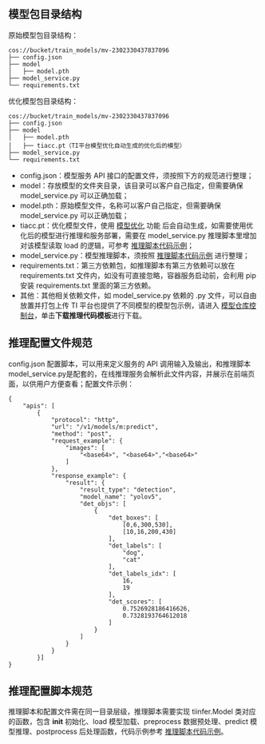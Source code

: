 
## 模型包目录结构

原始模型包目录结构：
```
cos://bucket/train_models/mv-2302330437837096
├── config.json
├── model
│   ├── model.pth
├── model_service.py
└── requirements.txt

```
优化模型包目录结构：

```
cos://bucket/train_models/mv-2302330437837096
├── config.json
├── model
│   ├── model.pth
│   ├── tiacc.pt（TI平台模型优化自动生成的优化后的模型）
├── model_service.py
└── requirements.txt
```

-	config.json：模型服务 API 接口的配置文件，须按照下方的规范进行整理；
-	model：存放模型的文件夹目录，该目录可以客户自己指定，但需要确保 model_service.py 可以正确加载；
-	model.pth：原始模型文件，名称可以客户自己指定，但需要确保 model_service.py 可以正确加载；
-	tiacc.pt：优化模型文件，使用 [模型优化](https://cloud.tencent.com/document/product/851/74676) 功能 后会自动生成，如需要使用优化后的模型进行推理和服务部署，需要在 model_service.py 推理脚本里增加对该模型读取 load 的逻辑，可参考 [推理脚本代码示例](https://cloud.tencent.com/document/product/851/74148)；
-	model_service.py：模型推理脚本，须按照 [推理脚本代码示例](https://cloud.tencent.com/document/product/851/74148) 进行整理；
-	requirements.txt：第三方依赖包，如推理脚本有第三方依赖可以放在 requirements.txt 文件内，如没有可直接忽略，容器服务启动前，会利用 pip 安装 requirements.txt 里面的第三方依赖。
-	其他：其他相关依赖文件，如 model_service.py 依赖的 .py 文件，可以自由放置并打包上传
TI 平台也提供了不同模型的模型包示例，请进入 [模型仓库控制台](https://console.cloud.tencent.com/tione/v2/model?tab=models)，单击**下载推理代码模板**进行下载。


## 推理配置文件规范
config.json 配置脚本，可以用来定义服务的 API 调用输入及输出，和推理脚本 model_service.py是配套的，在线推理服务会解析此文件内容，并展示在前端页面，以供用户方便查看；配置文件示例：
```
{
    "apis": [
        {
            "protocol": "http",
            "url": "/v1/models/m:predict",
            "method": "post",
            "request_example": {
                "images": [
                    "<base64>", "<base64>","<base64>"
                ]
            },
            "response_example": {
                "result": {
                    "result_type": "detection",
                    "model_name": "yolov5",
                    "det_objs": [
                        {
                            "det_boxes": [
                                [0,6,300,530],
                                [10,16,200,430]
                            ],
                            "det_labels": [
                                "dog",
                                "cat"
                            ],
                            "det_labels_idx": [
                                16,
                                19
                            ],
                            "det_scores": [
                                0.7526928186416626,
                                0.7328193764612018
                            ]
                        }
                    ]
                }
            }
        }]
}
```
## 推理配置脚本规范
推理脚本和配置文件需在同一目录层级，推理脚本需要实现 tiinfer.Model 类对应的函数，包含 __init__ 初始化、load 模型加载、preprocess 数据预处理、predict 模型推理、postprocess 后处理函数，代码示例参考 [推理脚本代码示例](https://cloud.tencent.com/document/product/851/74148)。
